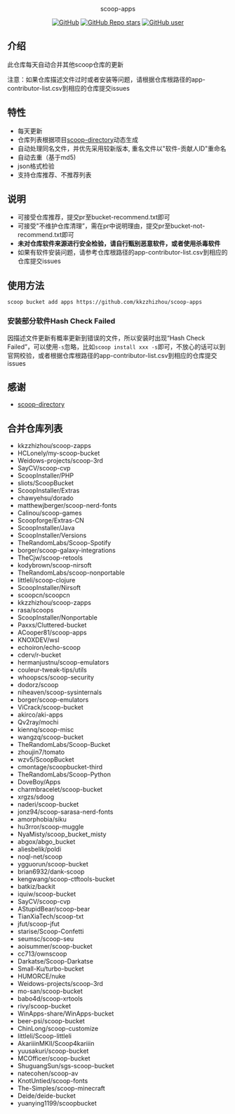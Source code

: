 <p align="center">
  scoop-apps
</p>
<p align="center">
  <a href="https://github.com/kkzzhizhou/scoop-apps"><img alt="GitHub" src="https://img.shields.io/badge/Readme--Style-standard--repository-brightgreen?style=flat-square&color=f83500"/></a>
  <a href="https://github.com/kkzzhizhou/scoop-apps"><img alt="GitHub Repo stars" src="https://img.shields.io/github/stars/kkzzhizhou/scoop-apps?style=flat-square"/></a>
  <a href="https://github.com/kkzzhizhou"><img alt="GitHub user" src="https://img.shields.io/badge/author-kkzzhizhou-brightgreen?style=flat-square"/></a>
</p>


## 介绍

此仓库每天自动合并其他scoop仓库的更新

注意：如果仓库描述文件过时或者安装等问题，请根据仓库根路径的app-contributor-list.csv到相应的仓库提交issues

## 特性

- 每天更新
- 仓库列表根据项目[scoop-directory](https://github.com/rasa/scoop-directory)动态生成
- 自动处理同名文件，并优先采用较新版本, 重名文件以"软件-贡献人ID"重命名
- 自动去重（基于md5)
- json格式检验
- 支持仓库推荐、不推荐列表

## 说明

- 可接受仓库推荐，提交pr至bucket-recommend.txt即可
- 可接受"不维护仓库清理”，需在pr中说明理由，提交pr至bucket-not-recommend.txt即可
- **未对仓库软件来源进行安全检验，请自行甄别恶意软件，或者使用杀毒软件**
- 如果有软件安装问题，请参考仓库根路径的app-contributor-list.csv到相应的仓库提交issues

## 使用方法

```
scoop bucket add apps https://github.com/kkzzhizhou/scoop-apps
```

### 安装部分软件Hash Check Failed



因描述文件更新有概率更新到错误的文件，所以安装时出现“Hash Check Failed”，可以使用`-s`忽略，比如`scoop install xxx -s`即可，不放心的话可以到官网校验，或者根据仓库根路径的app-contributor-list.csv到相应的仓库提交issues

## 感谢

- [scoop-directory](https://github.com/rasa/scoop-directory)

## 合并仓库列表

- kkzzhizhou/scoop-zapps
- HCLonely/my-scoop-bucket
- Weidows-projects/scoop-3rd
- SayCV/scoop-cvp
- ScoopInstaller/PHP
- sliots/ScoopBucket
- ScoopInstaller/Extras
- chawyehsu/dorado
- matthewjberger/scoop-nerd-fonts
- Calinou/scoop-games
- Scoopforge/Extras-CN
- ScoopInstaller/Java
- ScoopInstaller/Versions
- TheRandomLabs/Scoop-Spotify
- borger/scoop-galaxy-integrations
- TheCjw/scoop-retools
- kodybrown/scoop-nirsoft
- TheRandomLabs/scoop-nonportable
- littleli/scoop-clojure
- ScoopInstaller/Nirsoft
- scoopcn/scoopcn
- kkzzhizhou/scoop-zapps
- rasa/scoops
- ScoopInstaller/Nonportable
- Paxxs/Cluttered-bucket
- ACooper81/scoop-apps
- KNOXDEV/wsl
- echoiron/echo-scoop
- cderv/r-bucket
- hermanjustnu/scoop-emulators
- couleur-tweak-tips/utils
- whoopscs/scoop-security
- dodorz/scoop
- niheaven/scoop-sysinternals
- borger/scoop-emulators
- ViCrack/scoop-bucket
- akirco/aki-apps
- Qv2ray/mochi
- kiennq/scoop-misc
- wangzq/scoop-bucket
- TheRandomLabs/Scoop-Bucket
- zhoujin7/tomato
- wzv5/ScoopBucket
- cmontage/scoopbucket-third
- TheRandomLabs/Scoop-Python
- DoveBoy/Apps
- charmbracelet/scoop-bucket
- xrgzs/sdoog
- naderi/scoop-bucket
- jonz94/scoop-sarasa-nerd-fonts
- amorphobia/siku
- hu3rror/scoop-muggle
- NyaMisty/scoop_bucket_misty
- abgox/abgo_bucket
- aliesbelik/poldi
- noql-net/scoop
- ygguorun/scoop-bucket
- brian6932/dank-scoop
- kengwang/scoop-ctftools-bucket
- batkiz/backit
- iquiw/scoop-bucket
- SayCV/scoop-cvp
- AStupidBear/scoop-bear
- TianXiaTech/scoop-txt
- jfut/scoop-jfut
- starise/Scoop-Confetti
- seumsc/scoop-seu
- aoisummer/scoop-bucket
- cc713/ownscoop
- Darkatse/Scoop-Darkatse
- Small-Ku/turbo-bucket
- HUMORCE/nuke
- Weidows-projects/scoop-3rd
- mo-san/scoop-bucket
- babo4d/scoop-xrtools
- rivy/scoop-bucket
- WinApps-share/WinApps-bucket
- beer-psi/scoop-bucket
- ChinLong/scoop-customize
- littleli/Scoop-littleli
- AkariiinMKII/Scoop4kariiin
- yuusakuri/scoop-bucket
- MCOfficer/scoop-bucket
- ShuguangSun/sgs-scoop-bucket
- natecohen/scoop-av
- KnotUntied/scoop-fonts
- The-Simples/scoop-minecraft
- Deide/deide-bucket
- yuanying1199/scoopbucket
